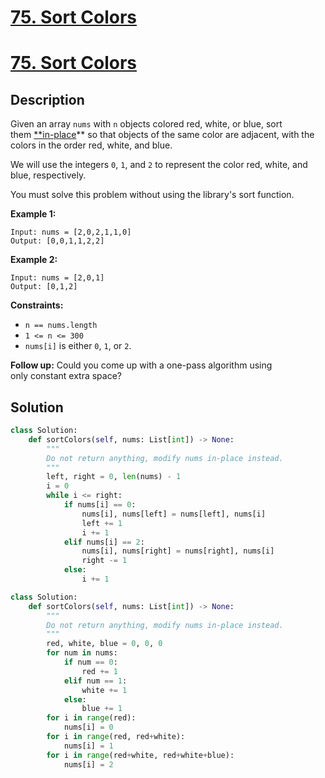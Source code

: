 # [75. Sort Colors](https://leetcode.com/problems/sort-colors/description/?envType=daily-question&envId=2024-06-12)

# [75. Sort Colors](https://leetcode.com/problems/sort-colors/description/?envType=daily-question&envId=2025-05-17)

## Description

Given an array `nums` with `n` objects colored red, white, or blue, sort them [**in-place](https://en.wikipedia.org/wiki/In-place_algorithm)** so that objects of the same color are adjacent, with the colors in the order red, white, and blue.

We will use the integers `0`, `1`, and `2` to represent the color red, white, and blue, respectively.

You must solve this problem without using the library's sort function.

**Example 1:**

```
Input: nums = [2,0,2,1,1,0]
Output: [0,0,1,1,2,2]

```

**Example 2:**

```
Input: nums = [2,0,1]
Output: [0,1,2]

```

**Constraints:**

- `n == nums.length`
- `1 <= n <= 300`
- `nums[i]` is either `0`, `1`, or `2`.

**Follow up:** Could you come up with a one-pass algorithm using only constant extra space?


## Solution

```python
class Solution:
    def sortColors(self, nums: List[int]) -> None:
        """
        Do not return anything, modify nums in-place instead.
        """
        left, right = 0, len(nums) - 1
        i = 0
        while i <= right:
            if nums[i] == 0:
                nums[i], nums[left] = nums[left], nums[i]
                left += 1
                i += 1
            elif nums[i] == 2:
                nums[i], nums[right] = nums[right], nums[i]
                right -= 1
            else:
                i += 1
```

```python
class Solution:
    def sortColors(self, nums: List[int]) -> None:
        """
        Do not return anything, modify nums in-place instead.
        """
        red, white, blue = 0, 0, 0
        for num in nums:
            if num == 0:
                red += 1
            elif num == 1:
                white += 1
            else:
                blue += 1
        for i in range(red):
            nums[i] = 0
        for i in range(red, red+white):
            nums[i] = 1
        for i in range(red+white, red+white+blue):
            nums[i] = 2        
```
